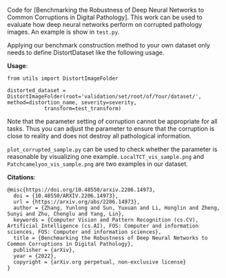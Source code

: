 Code for [Benchmarking the Robustness of Deep Neural Networks to Common  Corruptions in Digital Pathology]. 
This work can be used to evaluate how deep neural networks perform on corrupted pathology images.
An example is show in `test.py`.

Applying our benchmark construction method to your own dataset only 
needs to define DistortDataset like the following usage.  

**Usage**:

```
from utils import DistortImageFolder

distorted_dataset = DistortImageFolder(root='validation/set/root/of/Your/dataset/', method=distortion_name, severity=severity,
            transform=test_transform)
```

Note that the parameter setting
of corruption cannot be appropriate for all tasks. Thus you can adjust the
parameter to ensure that the corruption is close to reality and does not 
destroy all pathological information.

`plot_corrupted_sample.py` can be used to check whether the parameter
is  reasonable  by visualizing one example. `LocalTCT_vis_sample.png` and `Patchcamelyon_vis_sample.png` are two examples
in our dataset.


**Citations**:
```
@misc{https://doi.org/10.48550/arxiv.2206.14973,
  doi = {10.48550/ARXIV.2206.14973},
  url = {https://arxiv.org/abs/2206.14973},
  author = {Zhang, Yunlong and Sun, Yuxuan and Li, Honglin and Zheng, Sunyi and Zhu, Chenglu and Yang, Lin},
  keywords = {Computer Vision and Pattern Recognition (cs.CV), Artificial Intelligence (cs.AI), FOS: Computer and information sciences, FOS: Computer and information sciences},
  title = {Benchmarking the Robustness of Deep Neural Networks to Common Corruptions in Digital Pathology},
  publisher = {arXiv},
  year = {2022},
  copyright = {arXiv.org perpetual, non-exclusive license}
}
```
